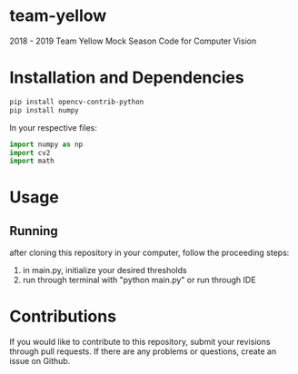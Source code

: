 # team-yellow
2018 - 2019 Team Yellow Mock Season Code for Computer Vision

# Installation and Dependencies
```bash
pip install opencv-contrib-python
pip install numpy
```

In your respective files:
```python
import numpy as np
import cv2
import math
```

# Usage
## Running
after cloning this repository in your computer, follow the proceeding steps:
1. in main.py, initialize your desired thresholds
2. run through terminal with "python main.py" or run through IDE

# Contributions
If you would like to contribute to this repository, submit your revisions through pull requests.
If there are any problems or questions, create an issue on Github.


